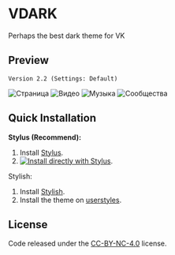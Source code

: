 # VDARK
Perhaps the best dark theme for VK

## Preview
`Version 2.2 (Settings: Default)`

![Страница](https://vdark.wondermarin.com/preview/1.png "Страница")
![Видео](https://vdark.wondermarin.com/preview/2.png "Видео")
![Музыка](https://vdark.wondermarin.com/preview/3.png "Музыка")
![Сообщества](https://vdark.wondermarin.com/preview/4.png "Сообщества")

## Quick Installation

**Stylus (Recommend):**

1. Install [Stylus](https://chrome.google.com/webstore/detail/stylus/clngdbkpkpeebahjckkjfobafhncgmne).
2. [![Install directly with Stylus](https://img.shields.io/badge/Install%20directly%20with-Stylus-00adad.svg)](https://dl.dropboxusercontent.com/s/faysjkwgq5n9m8a/vdark.user.css?dl=0).

Stylish:

1. Install [Stylish](https://chrome.google.com/webstore/detail/stylish-custom-themes-for/fjnbnpbmkenffdnngjfgmeleoegfcffe).
2. Install the theme on [userstyles](https://userstyles.org/styles/167283/vdark-2-1-2).

## License

Code released under the [CC-BY-NC-4.0](https://spdx.org/licenses/CC-BY-NC-4.0.html#licenseText) license.
